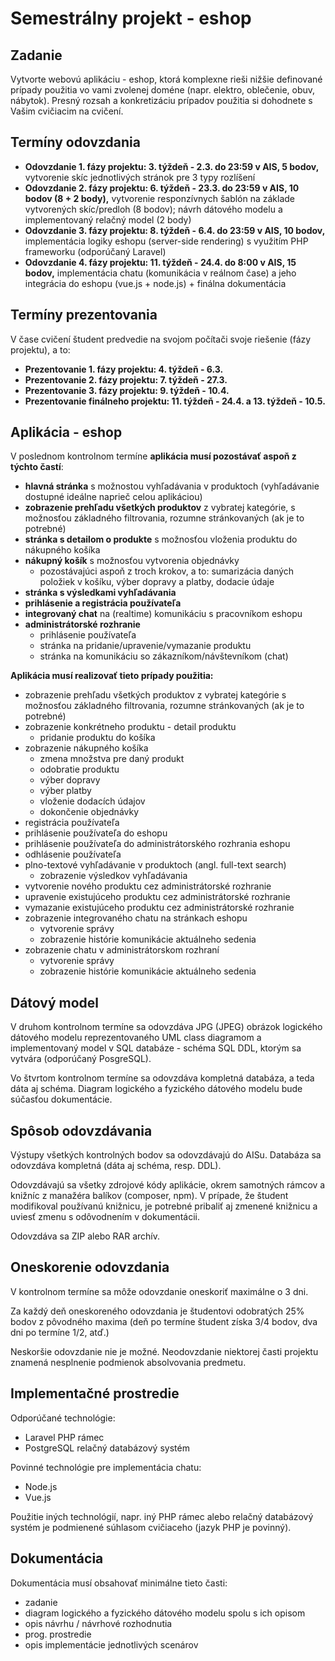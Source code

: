 # Semestrálny projekt - eshop

## Zadanie
Vytvorte webovú aplikáciu - eshop, ktorá komplexne rieši nižšie definované prípady použitia vo vami zvolenej doméne (napr. elektro, oblečenie, obuv, nábytok). Presný rozsah a konkretizáciu prípadov použitia si dohodnete s Vašim cvičiacim na cvičení.


## Termíny odovzdania
* **Odovzdanie 1. fázy projektu: 3. týždeň - 2.3. do 23:59 v AIS, 5 bodov,** vytvorenie skíc jednotlivých stránok pre 3 typy rozlíšení
* **Odovzdanie 2. fázy projektu: 6. týždeň - 23.3. do 23:59 v AIS, 10 bodov (8 + 2 body),** vytvorenie responzívnych šablón na základe vytvorených skíc/predloh (8 bodov); návrh dátového modelu a implementovaný relačný model (2 body)
* **Odovzdanie 3. fázy projektu: 8. týždeň - 6.4. do 23:59 v AIS, 10 bodov,** implementácia logiky eshopu (server-side rendering) s využitím PHP frameworku (odporúčaný Laravel)
* **Odovzdanie 4. fázy projektu: 11. týždeň - 24.4. do 8:00 v AIS, 15 bodov,** implementácia chatu (komunikácia v reálnom čase) a jeho integrácia do eshopu (vue.js + node.js) + finálna dokumentácia

## Termíny prezentovania
V čase cvičení študent predvedie na svojom počítači svoje riešenie (fázy projektu), a to:
* **Prezentovanie 1. fázy projektu: 4. týždeň - 6.3.**
* **Prezentovanie 2. fázy projektu: 7. týždeň - 27.3.**
* **Prezentovanie 3. fázy projektu: 9. týždeň - 10.4.**
* **Prezentovanie finálneho projektu: 11. týždeň - 24.4. a 13. týždeň - 10.5.**


## Aplikácia - eshop
V poslednom kontrolnom termíne **aplikácia musí pozostávať aspoň z týchto častí**:
* **hlavná stránka** s možnostou vyhľadávania v produktoch (vyhľadávanie dostupné ideálne naprieč celou aplikáciou)
* **zobrazenie prehľadu všetkých produktov** z vybratej kategórie, s možnosťou základného filtrovania, rozumne stránkovaných (ak je to potrebné)
* **stránka s detailom o produkte** s možnosťou vloženia produktu do nákupného košíka
* **nákupný košík** s možnosťou vytvorenia objednávky
    * pozostávajúci aspoň z troch krokov, a to: sumarizácia daných položiek v košíku, výber dopravy a platby, dodacie údaje
* **stránka s výsledkami vyhľadávania**
* **prihlásenie a registrácia používateľa**
* **integrovaný chat** na (realtime) komunikáciu s pracovníkom eshopu
* **administrátorské rozhranie**
  * prihlásenie používateľa
  * stránka na pridanie/upravenie/vymazanie produktu
  * stránka na komunikáciu so zákazníkom/návštevníkom (chat)

**Aplikácia musí realizovať tieto prípady použitia:**

* zobrazenie prehľadu všetkých produktov z vybratej kategórie s možnosťou základného filtrovania, rozumne stránkovaných (ak je to potrebné)
* zobrazenie konkrétneho produktu - detail produktu
    * pridanie produktu do košíka
* zobrazenie nákupného košíka
    * zmena množstva pre daný produkt
    * odobratie produktu
    * výber dopravy
    * výber platby
    * vloženie dodacích údajov
    * dokončenie objednávky
* registrácia používateľa
* prihlásenie používateľa do eshopu
* prihlásenie používateľa do administrátorského rozhrania eshopu
* odhlásenie používateľa
* plno-textové vyhľadávanie v produktoch (angl. full-text search)
    * zobrazenie výsledkov vyhľadávania
* vytvorenie nového produktu cez administrátorské rozhranie
* upravenie existujúceho produktu cez administrátorské rozhranie
* vymazanie existujúceho produktu cez administrátorské rozhranie
* zobrazenie integrovaného chatu na stránkach eshopu
    * vytvorenie správy
    * zobrazenie histórie komunikácie aktuálneho sedenia
* zobrazenie chatu v administrátorskom rozhraní
    * vytvorenie správy
    * zobrazenie histórie komunikácie aktuálneho sedenia

## Dátový model
V druhom kontrolnom termíne sa odovzdáva JPG (JPEG) obrázok logického dátového modelu reprezentovaného UML class diagramom a implementovaný model v SQL databáze - schéma SQL DDL, ktorým sa vytvára (odporúčaný PosgreSQL).

Vo štvrtom kontrolnom termíne sa odovzdáva kompletná databáza, a teda dáta aj schéma. Diagram logického a fyzického dátového modelu bude súčasťou dokumentácie.

## Spôsob odovzdávania
Výstupy všetkých kontrolných bodov sa odovzdávajú do AISu. Databáza sa odovzdáva kompletná (dáta aj schéma, resp. DDL).

Odovzdávajú sa všetky zdrojové kódy aplikácie, okrem samotných rámcov a knižníc z manažéra balíkov (composer, npm). V prípade, že študent modifikoval používanú knižnicu, je potrebné pribaliť aj zmenené knižnicu a uviesť zmenu s odôvodnením v dokumentácii.

Odovzdáva sa ZIP alebo RAR archív.


## Oneskorenie odovzdania
V kontrolnom termíne sa môže odovzdanie oneskoriť maximálne o 3 dni.

Za každý deň oneskoreného odovzdania je študentovi odobratých 25% bodov z pôvodného maxima (deň po termíne študent získa 3/4 bodov, dva dni po termíne 1/2, atď.) 

 Neskoršie odovzdanie nie je možné. Neodovzdanie niektorej časti projektu znamená nesplnenie podmienok absolvovania predmetu.

## Implementačné prostredie
Odporúčané technológie:
* Laravel PHP rámec
* PostgreSQL relačný databázový systém

Povinné technológie pre implementácia chatu:
* Node.js
* Vue.js

Použitie iných technológií, napr. iný PHP rámec alebo relačný databázový systém je podmienené súhlasom cvičiaceho (jazyk PHP je povinný).


## Dokumentácia
Dokumentácia musí obsahovať minimálne tieto časti:
* zadanie
* diagram logického a fyzického dátového modelu spolu s ich opisom
* opis návrhu / návrhové rozhodnutia
* prog. prostredie
* opis implementácie jednotlivých scenárov
